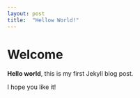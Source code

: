 ```yaml
---
layout: post
title:  "Hellow World!"
---
```

# Welcome

**Hello world**, this is my first Jekyll blog post.

I hope you like it!
